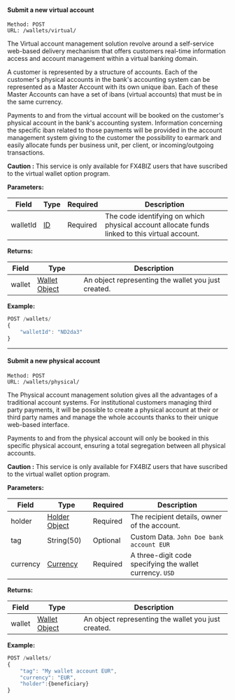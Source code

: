 #### <a id="post_wallets_virtual"></a> Submit a new virtual account ####

```
Method: POST 
URL: /wallets/virtual/
```

The Virtual account management solution revolve around a self-service web-based delivery mechanism that offers customers real-time information access and account management within a virtual banking domain.

A customer is represented by a structure of accounts. Each of the customer's physical accounts in the bank's accounting system can be represented as a Master Account with its own unique iban. Each of these Master Accounts can have a set of ibans (virtual accounts) that must be in the same currency. 

Payments to and from the virtual account will be booked on the customer's physical account in the bank's accounting system. Information concerning the specific iban related to those payments will be provided in the account management system giving to the customer the possibility to earmark and easily allocate funds per business unit, per client, or incoming/outgoing transactions.

**Caution :** This service is only available for FX4BIZ users that have suscribed to the virtual wallet option program.

**Parameters:**

| Field | Type | Required | Description |
|-------|------|----------|-------------|
| walletId | [ID](../conventions/formattingConventions.md#type_id) | Required | The code identifying on which physical account allocate funds linked to this virtual account. |

**Returns:**

| Field | Type | Description |
|-------|------|-------------|
| wallet | [Wallet Object](../objects/objects.md#wallet_object) | An object representing the wallet you just created. |

**Example:**
```js
POST /wallets/
{
    "walletId": "ND2da3"
}
```

<hr />

#### <a id="post_wallets_physical"></a> Submit a new physical account ####

```
Method: POST 
URL: /wallets/physical/
```

The Physical account management solution gives all the advantages of a traditional account systems. For institutional customers managing third party payments, it will be possible to create a physical account at their or third party names and manage the whole accounts thanks to their unique web-based interface.

Payments to and from the physical account will only be booked in this specific physical account, ensuring a total segregation between all physical accounts.

**Caution :** This service is only available for FX4BIZ users that have suscribed to the virtual wallet option program.

**Parameters:**

| Field | Type | Required | Description |
|-------|------|----------|-------------|
| holder | [Holder Object](../objects/objects.md#beneficiary_object) | Required | The recipient details, owner of the account. |
| tag | String(50) | Optional | Custom Data. `John Doe bank account EUR` |
| currency | [Currency](../conventions/formattingConventions.md#type_currency) | Required | A three-digit code specifying the wallet currency. `USD` |


**Returns:**

| Field | Type | Description |
|-------|------|-------------|
| wallet | [Wallet Object](../objects/objects.md#wallet_object) | An object representing the wallet you just created. |

**Example:**
```js
POST /wallets/
{
    "tag": "My wallet account EUR",
    "currency": "EUR",
    "holder":{beneficiary}
}
```
